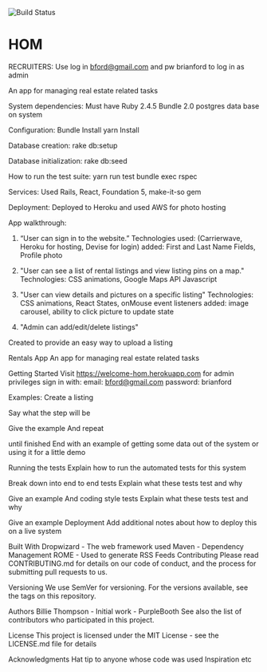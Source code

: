 ![Build Status](https://codeship.com/projects/88820b80-0279-0137-674b-729c7a751547/status?branch=master)
# HOM

RECRUITERS: Use log in bford@gmail.com and pw brianford to log in as admin

An app for managing real estate related tasks

System dependencies:
    Must have Ruby 2.4.5
    Bundle 2.0
    postgres data base
    on system

Configuration:
  Bundle Install
  yarn Install

Database creation:
  rake db:setup

Database initialization:
  rake db:seed

How to run the test suite:
  yarn run test
  bundle exec rspec

Services:
  Used Rails, React, Foundation 5, make-it-so gem

Deployment:
  Deployed to Heroku and used AWS for photo hosting

App walkthrough:

 1)
    “User can sign in to the website.”
      Technologies used: (Carrierwave, Heroku for hosting, Devise for login)
        added: First and Last Name Fields, Profile photo

 2)
    "User can see a list of rental listings and view listing pins on a map."
      Technologies: CSS animations, Google Maps API Javascript

 3)
    "User can view details and pictures on a specific listing"
      Technologies: CSS animations, React States, onMouse event listeners
        added: image carousel, ability to click picture to update state

  4) "Admin can add/edit/delete listings"      

Created to provide an easy way to upload a listing

Rentals App
An app for managing real estate related tasks

Getting Started
Visit https://welcome-hom.herokuapp.com
for admin privileges sign in with:
email: bford@gmail.com
password: brianford

Examples:
Create a listing

Say what the step will be

Give the example
And repeat

until finished
End with an example of getting some data out of the system or using it for a little demo

Running the tests
Explain how to run the automated tests for this system

Break down into end to end tests
Explain what these tests test and why

Give an example
And coding style tests
Explain what these tests test and why

Give an example
Deployment
Add additional notes about how to deploy this on a live system

Built With
Dropwizard - The web framework used
Maven - Dependency Management
ROME - Used to generate RSS Feeds
Contributing
Please read CONTRIBUTING.md for details on our code of conduct, and the process for submitting pull requests to us.

Versioning
We use SemVer for versioning. For the versions available, see the tags on this repository.

Authors
Billie Thompson - Initial work - PurpleBooth
See also the list of contributors who participated in this project.

License
This project is licensed under the MIT License - see the LICENSE.md file for details

Acknowledgments
Hat tip to anyone whose code was used
Inspiration
etc

